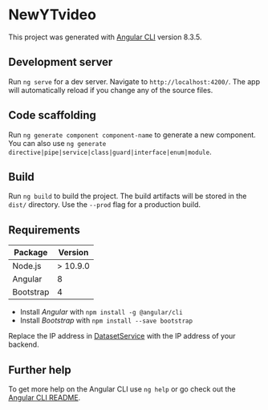 # NewYTvideo

This project was generated with [Angular CLI](https://github.com/angular/angular-cli) version 8.3.5.

## Development server

Run `ng serve` for a dev server. Navigate to `http://localhost:4200/`. The app will automatically reload if you change any of the source files.

## Code scaffolding

Run `ng generate component component-name` to generate a new component. You can also use `ng generate directive|pipe|service|class|guard|interface|enum|module`.

## Build

Run `ng build` to build the project. The build artifacts will be stored in the `dist/` directory. Use the `--prod` flag for a production build.

## Requirements
| Package  |  Version | 
|---|---|
| Node.js | > 10.9.0 |
| Angular  |  8 |  
|  Bootstrap | 4  | 

* Install *Angular* with `npm install -g @angular/cli`
* Install *Bootstrap* with `npm install --save bootstrap`

Replace the IP address in [DatasetService](https://github.com/kinik93/Front-End/blob/master/src/app/services/dataset.service.ts) with the IP address of your backend.

## Further help

To get more help on the Angular CLI use `ng help` or go check out the [Angular CLI README](https://github.com/angular/angular-cli/blob/master/README.md).
